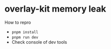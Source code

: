 # overlay-kit memory leak

How to repro

- `pnpm install`
- `pnpm run dev`
- Check console of dev tools

